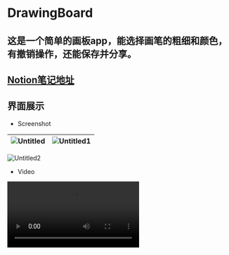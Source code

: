 # DrawingBoard
这是一个简单的画板app，能选择画笔的粗细和颜色，有撤销操作，还能保存并分享。
---
## [Notion笔记地址](https://longing-begonia-b5a.notion.site/demo-3c12af7d770e496f9c9b6c29fa975c48)

## 界面展示
- Screenshot

| ![Untitled](https://github.com/cenguofei/DrawingBoard/assets/72325667/0213cc7f-9871-4635-8809-e94501925cf6)   | ![Untitled1](https://github.com/cenguofei/DrawingBoard/assets/72325667/17d3aa5f-7fd4-41d4-9b21-487a6dd9e60e)    |
| ---- | ---- |

![Untitled2](https://github.com/cenguofei/DrawingBoard/assets/72325667/9442009a-a59e-4843-a22e-c57db0b4f8fd)

- Video

<video src="https://github.com/cenguofei/DrawingBoard/assets/72325667/f447d9d3-4e8f-46a3-bfcc-028afaa83a07"></video>
